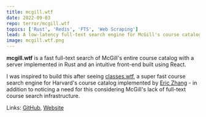 ```yaml
---
title: mcgill.wtf
date: 2022-09-03
repo: terror/mcgill.wtf
topics: ['Rust', 'Redis', 'FTS', 'Web Scraping']
lead: A low-latency full-text search engine for McGill's course catalog.
image: mcgill.wtf.png
---
```


**mcgill.wtf** is a fast full-text search of McGill's entire course catalog with
a server implemented in Rust and an intuitive front-end built using React.

I was inspired to build this after seeing [classes.wtf](https://classes.wtf/), a
super fast course search engine for Harvard's course catalog implemented by
[Eric Zhang](https://www.ekzhang.com/) - in addition to noticing a need for this
considering McGill's lack of full-text course search infrastructure.

Links: [GitHub](https://github.com/mistih/mcgill.wtf),
[Website](https://mcgill.wtf/)
